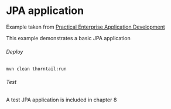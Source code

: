 JPA application
=====================================

Example taken from [Practical Enterprise Application Development](http://www.itbuzzpress.com/ebooks/java-ee-7-development-on-wildfly.html)

This example demonstrates a basic JPA application

###### Deploy
```shell
mvn clean thorntail:run
```

###### Test
A test JPA application is included in chapter 8


